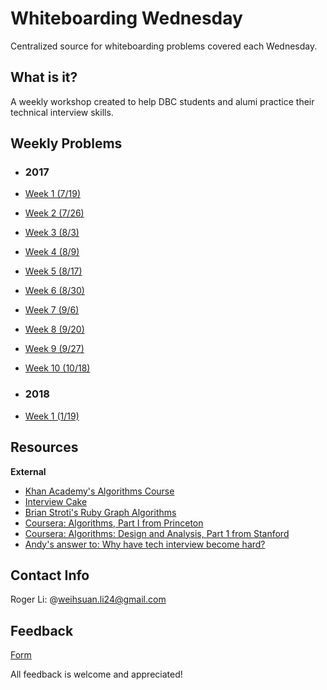 # Whiteboarding Wednesday 
Centralized source for whiteboarding problems covered each Wednesday.

## What is it?

A weekly workshop created to help DBC students and alumi practice their technical interview skills. 

## Weekly Problems

* ### 2017
- [Week 1 (7/19)](https://github.com/MrRogerino/dbc-whiteboarding/tree/master/July_19)

- [Week 2 (7/26)](https://github.com/MrRogerino/dbc-whiteboarding/tree/master/July_26)

- [Week 3 (8/3)](https://github.com/MrRogerino/dbc-whiteboarding/tree/master/August_3)

- [Week 4 (8/9)](https://github.com/MrRogerino/dbc-whiteboarding/tree/master/August_9)

- [Week 5 (8/17)](https://github.com/MrRogerino/dbc-whiteboarding/tree/master/August_17)

- [Week 6 (8/30)](https://github.com/MrRogerino/dbc-whiteboarding/tree/master/August_30)

- [Week 7 (9/6)](https://github.com/MrRogerino/dbc-whiteboarding/tree/master/September_6)

- [Week 8 (9/20)](https://github.com/MrRogerino/dbc-whiteboarding/tree/master/September_20)

- [Week 9 (9/27)](https://github.com/MrRogerino/dbc-whiteboarding/tree/master/September_27)

- [Week 10 (10/18)](https://github.com/MrRogerino/dbc-whiteboarding/tree/master/October_18)

* ### 2018 
- [Week 1 (1/19)](https://github.com/MrRogerino/dbc-whiteboarding/tree/master/January_19)


## Resources

**External**
- [Khan Academy's Algorithms Course](https://www.khanacademy.org/computing/computer-science/algorithms)
- [Interview Cake](https://www.interviewcake.com/)
- [Brian Stroti's Ruby Graph Algorithms](https://github.com/brianstorti/ruby-graph-algorithms)
- [Coursera: Algorithms, Part I from Princeton](https://www.coursera.org/course/algs4partI)
- [Coursera: Algorithms: Design and Analysis, Part 1 from Stanford](https://www.coursera.org/course/algo)
- [Andy's answer to: Why have tech interview become hard?](http://qr.ae/RoLQfu)

## Contact Info

Roger Li: @weihsuan.li24@gmail.com 

## Feedback 

[Form](https://goo.gl/forms/sQSFnZT3H0l5tPvL2)

All feedback is welcome and appreciated! 

